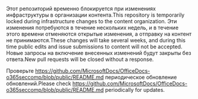 <span data-ttu-id="1afa3-101">Этот репозиторий временно блокируется при изменениях инфраструктуры в организации контента.</span><span class="sxs-lookup"><span data-stu-id="1afa3-101">This repository is temporarily locked during infrastructure changes to the content organization.</span></span> <span data-ttu-id="1afa3-102">Эти изменения потребуются в течение нескольких недель, и в течение этого времени отменяются открытые изменения, а отправку на контент не принимаются.</span><span class="sxs-lookup"><span data-stu-id="1afa3-102">These changes will take several weeks, and during this time public edits and issue submissions to content will not be accepted.</span></span> <span data-ttu-id="1afa3-103">Новые запросы на включение внесенных изменений будут закрыты без ответа.</span><span class="sxs-lookup"><span data-stu-id="1afa3-103">New pull requests will be closed without a response.</span></span>

<span data-ttu-id="1afa3-104">Проверьте https://github.com/MicrosoftDocs/OfficeDocs-o365seccomp/blob/public/README.md периодическое обновление обновлений.</span><span class="sxs-lookup"><span data-stu-id="1afa3-104">Please check https://github.com/MicrosoftDocs/OfficeDocs-o365seccomp/blob/public/README.md periodically for updates.</span></span>
